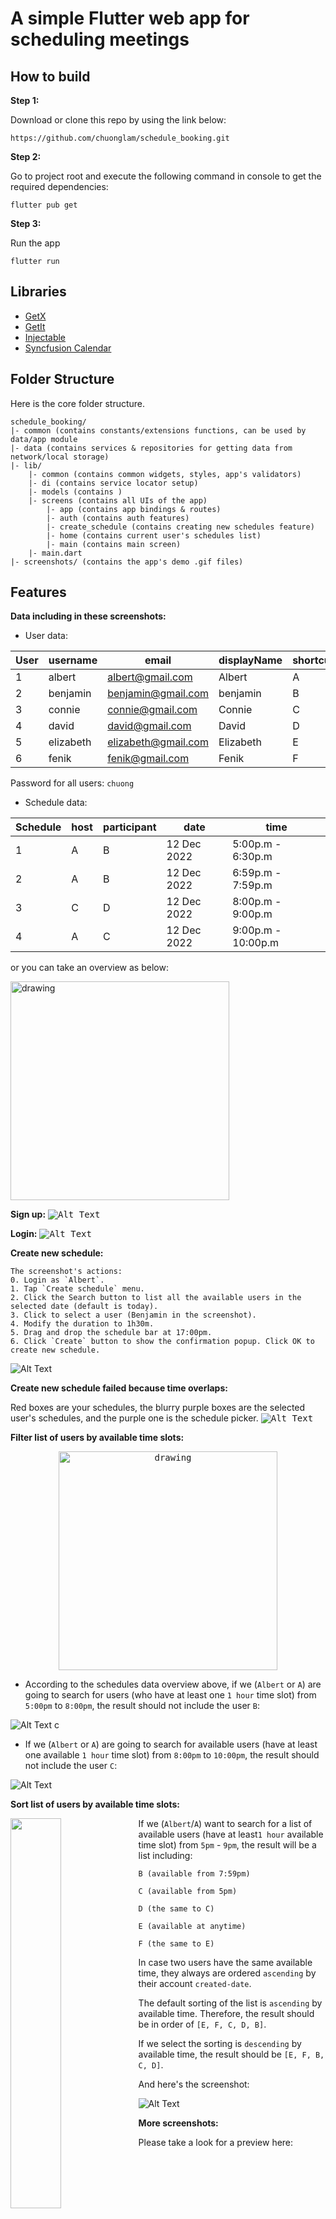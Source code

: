 # A simple Flutter web app for scheduling meetings

## How to build 

**Step 1:**

Download or clone this repo by using the link below:

```
https://github.com/chuonglam/schedule_booking.git
```

**Step 2:**

Go to project root and execute the following command in console to get the required dependencies: 

```
flutter pub get 
```

**Step 3:**

Run the app
```
flutter run
```
## Libraries

* [GetX](https://pub.dev/packages/get)
* [GetIt](https://github.com/fluttercommunity/get_it)
* [Injectable](https://pub.dev/packages/injectable)
* [Syncfusion Calendar](https://pub.dev/packages/syncfusion_flutter_calendar)

## Folder Structure
Here is the core folder structure.

```
schedule_booking/
|- common (contains constants/extensions functions, can be used by data/app module
|- data (contains services & repositories for getting data from network/local storage)
|- lib/
    |- common (contains common widgets, styles, app's validators)
    |- di (contains service locator setup)
    |- models (contains )
    |- screens (contains all UIs of the app)
        |- app (contains app bindings & routes)
        |- auth (contains auth features)
        |- create_schedule (contains creating new schedules feature)
        |- home (contains current user's schedules list)
        |- main (contains main screen)
    |- main.dart
|- screenshots/ (contains the app's demo .gif files)

```
## Features

**Data including in these screenshots:**

* User data:

User | username | email | displayName | shortcut
--- | --- | --- | --- | ---
1 | albert | albert@gmail.com | Albert | A
2 | benjamin | benjamin@gmail.com | benjamin | B
3 | connie | connie@gmail.com | Connie | C
4 | david | david@gmail.com | David | D
5 | elizabeth | elizabeth@gmail.com | Elizabeth | E
6 | fenik | fenik@gmail.com | Fenik | F

Password for all users: `chuong`
* Schedule data:

Schedule | host | participant | date | time
--- | --- | --- | --- | ---
1 | A | B | 12 Dec 2022 | 5:00p.m - 6:30p.m
2 | A | B | 12 Dec 2022 | 6:59p.m - 7:59p.m
3 | C | D | 12 Dec 2022 | 8:00p.m - 9:00p.m
4 | A | C | 12 Dec 2022 | 9:00p.m - 10:00p.m

or you can take an overview as below:

<img src="https://github.com/chuonglam/schedule_booking/blob/develop/screenshots/schedules_data.png?raw=true" alt="drawing" width="350"/>



**Sign up:**
<kbd>
![Alt Text](https://github.com/chuonglam/schedule_booking/blob/develop/screenshots/signup_desktop.gif?raw=true)
</kbd>

**Login:**
<kbd>
![Alt Text](https://github.com/chuonglam/schedule_booking/blob/develop/screenshots/login_desktop.gif?raw=true)
</kbd>

**Create new schedule:**
```
The screenshot's actions:
0. Login as `Albert`.
1. Tap `Create schedule` menu. 
2. Click the Search button to list all the available users in the selected date (default is today).
3. Click to select a user (Benjamin in the screenshot).
4. Modify the duration to 1h30m.
5. Drag and drop the schedule bar at 17:00pm.
6. Click `Create` button to show the confirmation popup. Click OK to create new schedule.
```
![Alt Text](https://github.com/chuonglam/schedule_booking/blob/develop/screenshots/create_schedule_desktop_success.gif?raw=true)


**Create new schedule failed because time overlaps:** 

Red boxes are your schedules, the blurry purple boxes are the selected user's schedules, and the purple one is the schedule picker.
<kbd>
![Alt Text](https://github.com/chuonglam/schedule_booking/blob/develop/screenshots/create_schedule_overlaps.gif?raw=true)
</kbd>

**Filter list of users by available time slots:**
<p align="center">
<kbd>
<img src="https://github.com/chuonglam/schedule_booking/blob/develop/screenshots/schedules_data.png?raw=true" alt="drawing" width="350"/>
</kbd>
</p>

* According to the schedules data overview above, if we (`Albert` or `A`) are going to search for users (who have at least one `1 hour` time slot) from `5:00pm` to `8:00pm`, the result should not include the user `B`:

![Alt Text](https://github.com/chuonglam/schedule_booking/blob/develop/screenshots/filter_b.gif?raw=true)
c
* If we (`Albert` or `A`) are going to search for available users (have at least one available `1 hour` time slot) from `8:00pm` to `10:00pm`, the result should not include the user `C`:

![Alt Text](https://github.com/chuonglam/schedule_booking/blob/develop/screenshots/filter_c.gif?raw=true)

**Sort list of users by available time slots:**

<img align="left" width="40%" src="https://github.com/chuonglam/schedule_booking/blob/develop/screenshots/schedules_data.png?raw=true"> 

If we (`Albert`/`A`) want to search for a list of available users (have at least`1 hour` available time slot) from `5pm` - `9pm`, the result will be a list including: 

`B (available from 7:59pm)`

`C (available from 5pm)` 

`D (the same to C)`

`E (available at anytime)`

`F (the same to E)`

In case two users have the same available time, they always are ordered `ascending` by their account `created-date`.

The default sorting of the list is `ascending` by available time. Therefore, the result should be in order of `[E, F, C, D, B]`. 

If we select the sorting is `descending` by available time, the result should be `[E, F, B, C, D]`.

And here's the screenshot:

![Alt Text](https://github.com/chuonglam/schedule_booking/blob/develop/screenshots/sorting.gif?raw=true)

**More screenshots:**

Please take a look for a preview here: 

Sign up (mobile) | Search by name (mobile) | Login (mobile)
--- | --- | --- | 
<img src="https://github.com/chuonglam/schedule_booking/blob/develop/screenshots/signup_mobile.gif?raw=true" width="" /> | <img src="https://github.com/chuonglam/schedule_booking/blob/develop/screenshots/search_mobile.gif?raw=true" width="" />  | <img src="https://github.com/chuonglam/schedule_booking/blob/develop/screenshots/login_mobile.gif?raw=true" width="" />


Filter popup (mobile) | Create schedule success (mobile) | User's schedules
--- | --- | --- |
<img src="https://github.com/chuonglam/schedule_booking/blob/develop/screenshots/filter_mobile_popup_1.png?raw=true" width="400" /> | <img src="https://github.com/chuonglam/schedule_booking/blob/develop/screenshots/create_schedule_mobile_success.gif?raw=true" width=""  /> | <img src="https://github.com/chuonglam/schedule_booking/blob/develop/screenshots/user_schedules_mobile.png?raw=true" width="400"  />


Sign up (tablet) | Login (tablet)
--- | --- | 
<img src="https://github.com/chuonglam/schedule_booking/blob/develop/screenshots/signup_tablet.gif?raw=true" height = ""/> | <img src="https://github.com/chuonglam/schedule_booking/blob/develop/screenshots/login_tablet.gif?raw=true" height=""  />
